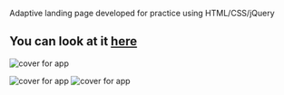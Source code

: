 

Adaptive landing page developed for practice using HTML/CSS/jQuery

You can look at it [here](https://ihor-onyshchuk.github.io/MOGO/ )
---
![cover for app](https://github.com/Ihor-Onyshchuk/MOGO.github.io/blob/master/Mogo-peview-1.png "Cover of simple layout")


![cover for app](https://github.com/Ihor-Onyshchuk/MOGO.github.io/blob/master/Mogo-preview-2.png "Cover of simple layout")
![cover for app](https://github.com/Ihor-Onyshchuk/MOGO.github.io/blob/master/Mogo-preview-2.png "Cover of simple layout")
